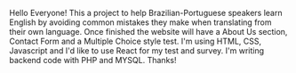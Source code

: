 Hello Everyone! This a project to help Brazilian-Portuguese speakers learn English by avoiding common mistakes they make when translating from their own language.
Once finished the website will have a About Us section, Contact Form and a Multiple Choice style test. 
I'm using HTML, CSS, Javascript and I'd like to use React for my test and survey. I'm writing backend code with PHP and MYSQL.
Thanks!
